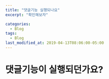 ```yaml
---
title: "댓글기능 실행되나요"
excerpt: "확인해보자"

categories:
  - Blog
tags:
  - Blog
last_modified_at: 2019-04-13T08:06:00-05:00
---
```


# 댓글기능이 실행되던가요?
